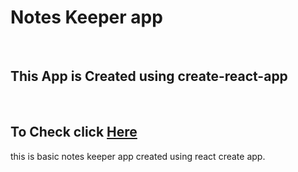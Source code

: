# Notes Keeper app

<br>

## **This App is Created using create-react-app**

<br>

## To Check click [Here](/https://keeepernotes.netlify.app/)

this is basic notes keeper app created using react create app.
